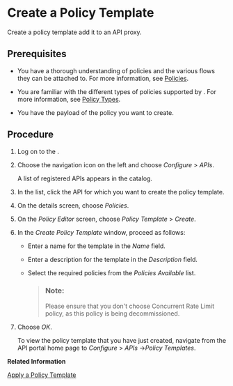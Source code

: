 <!-- loioc5d1872acd0746a0ab135fa6dbeef69f -->

# Create a Policy Template

Create a policy template add it to an API proxy.



## Prerequisites

-   You have a thorough understanding of policies and the various flows they can be attached to. For more information, see [Policies](policies-7e4f3e5.md).

-   You are familiar with the different types of policies supported by . For more information, see [Policy Types](policy-types-c918e28.md).

-   You have the payload of the policy you want to create.



## Procedure

1.  Log on to the .

2.  Choose the navigation icon on the left and choose *Configure* \> *APIs*.

    A list of registered APIs appears in the catalog.

3.  In the list, click the API for which you want to create the policy template.

4.  On the details screen, choose *Policies*.

5.  On the *Policy Editor* screen, choose *Policy Template* \> *Create*.

6.  In the *Create Policy Template* window, proceed as follows:

    -   Enter a name for the template in the *Name* field.
    -   Enter a description for the template in the *Description* field.
    -   Select the required policies from the *Policies Available* list.

        > ### Note:  
        > Please ensure that you don't choose Concurrent Rate Limit policy, as this policy is being decommissioned.


7.  Choose *OK*.

    To view the policy template that you have just created, navigate from the API portal home page to *Configure* \> *APIs* -\>*Policy Templates*.


**Related Information**  


[Apply a Policy Template](apply-a-policy-template-2ceab71.md "Apply a policy template to an API.")

